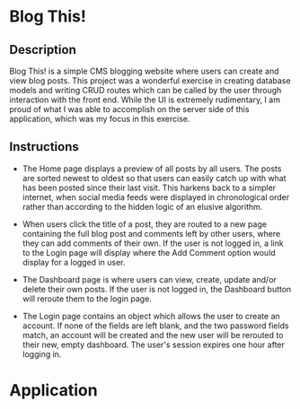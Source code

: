 # Blog This!

## Description
Blog This! is a simple CMS blogging website where users can create and view blog posts. This project was a wonderful exercise in creating database models and writing CRUD routes which can be called by the user through interaction with the front end. While the UI is extremely rudimentary, I am proud of what I was able to accomplish on the server side of this application, which was my focus in this exercise.

## Instructions

- The Home page displays a preview of all posts by all users. The posts are sorted newest to oldest so that users can easily catch up with what has been posted since their last visit. This harkens back to a simpler internet, when social media feeds were displayed in chronological order rather than according to the hidden logic of an elusive algorithm.
- When users click the title of a post, they are routed to a new page containing the full blog post and comments left by other users, where they can add comments of their own. If the user is not logged in, a link to the Login page will display where the Add Comment option would display for a logged in user.

- The Dashboard page is where users can view, create, update and/or delete their own posts. If the user is not logged in, the Dashboard button will reroute them to the login page.

- The Login page contains an object which allows the user to create an account. If none of the fields are left blank, and the two password fields match, an account will be created and the new user will be rerouted to their new, empty dashboard. The user's session expires one hour after logging in.

# Application